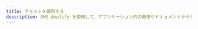 ```yaml
---
title: テキストを識別する
description: AWS Amplify を使用して、アプリケーション内の画像やドキュメントからテキストを識別する方法について詳しくはこちら。
---
```


<inline-fragment platform="js" src="~/lib/predictions/fragments/js/identify-text.md"></inline-fragment> <inline-fragment platform="ios" src="~/lib/predictions/fragments/ios/identify-text.md"></inline-fragment> <inline-fragment platform="android" src="~/lib/predictions/fragments/android/identify-text.md"></inline-fragment>
